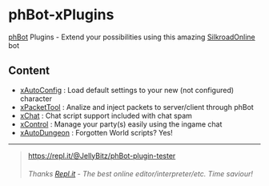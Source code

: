 # phBot-xPlugins
[phBot](https://forum.projecthax.com/) Plugins - Extend your possibilities using this amazing [SilkroadOnline](http://www.joymax.com/silkroad/) bot

## Content
- [xAutoConfig](https://forum.projecthax.com/t/plugin-xautoconfig/331 "v0.0.4") : Load default settings to your new (not configured) character
- [xPacketTool](https://forum.projecthax.com/t/plugin-xpackettool/332 "v0.0.2") : Analize and inject packets to server/client through phBot
- [xChat](https://forum.projecthax.com/t/plugin-xchat/333 "v0.0.2") : Chat script support included with chat spam
- [xControl](https://forum.projecthax.com/t/plugin-xcontrol/784 "v0.2.4") : Manage your party(s) easily using the ingame chat
- [xAutoDungeon](https://forum.projecthax.com/t/plugin-xautodungeon/1579 "v0.0.4") : Forgotten World scripts? Yes!
------------
> https://repl.it/@JellyBitz/phBot-plugin-tester
> ###### Thanks  [Repl.it](https://repl.it/)  - The best online editor/interpreter/etc. Time saviour!